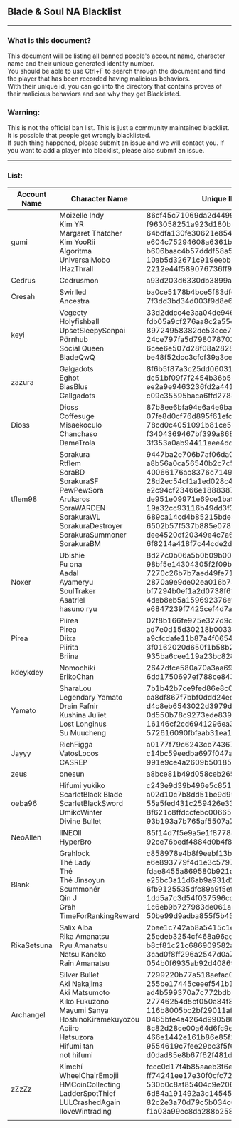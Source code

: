 ## Blade & Soul NA Blacklist
----
### What is this document?
This document will be listing all banned people's account name, character name and their unique generated identity number.  
You should be able to use Ctrl+F to search through the document and find the player that has been recorded having malicious behaviors.  
With their unique id, you can go into the directory that contains proves of their malicious behaviors and see why they get Blacklisted.

### Warning:
This is not the official ban list. This is just a community maintained blacklist. It is possible that people get wrongly blacklisted.  
If such thing happened, please submit an issue and we will contact you.
If you want to add a player into blacklist, please also submit an issue.  

----
### List:
| Account Name  | Character Name  | Unique ID  | Link To Folder
|---            |---              |---         |---
|     gumi      |  Moizelle Indy </br> Kim YR </br> Margaret Thatcher </br> Kim YooRii </br> Algoritma </br> UniversalMobo </br> IHazThrall  |  86cf45c71069da2d4499e6762ae10517 </br> f963058251a923d180b5b8adf06d89e1 </br> 64bdfa130fe30621e85440cb02cabf70 </br> e604c75294608a6361b035117b2cb108 </br> b606baac4b57dddf58a5355c3a220d23 </br> 10ab5d32671c919eebb2b7c483be48ec </br> 2212e44f589076736ff908952843dfe1 | [86cf45](/na/86cf45c71069da2d4499e6762ae10517/) </br> [f96305](/na/f963058251a923d180b5b8adf06d89e1/) </br> [64bdfa](/na/64bdfa130fe30621e85440cb02cabf70/) </br> [e604c7](/na/e604c75294608a6361b035117b2cb108/) </br> [b606ba](/na/b606baac4b57dddf58a5355c3a220d23/) </br> [10ab5d](/na/10ab5d32671c919eebb2b7c483be48ec/) </br> [2212e4](/na/2212e44f589076736ff908952843dfe1/) |
|    Cedrus     |  Cedrusmon   | a93d203d6330db3899ad5f591c2ca454   | [a93d20](/na/a93d203d6330db3899ad5f591c2ca454/)  |
| Cresah | Swirlled </br> Ancestra | ba0ce5178b4bce5f83dfd3a4dc884373 </br> 7f3dd3bd34d003f9d8e667c4c69f24fe | [ba0ce5](/na/ba0ce5178b4bce5f83dfd3a4dc884373/) </br> [7f3dd3](/na/7f3dd3bd34d003f9d8e667c4c69f24fe/) |
| keyi | Vegecty </br> Holyfishball </br> UpsetSleepySenpai </br> Pörnhub </br> Social Queen </br> BladeQwQ | 33d2ddcc4e3aa04de94607292b02b0ad </br> fdb05a9cf276aa8c2a55c5e0b063948e </br> 89724958382dc53ece7d4803ec6fb835 </br> 24ce797fa5d7980787029d8ca6f5a96b </br> 6cee6e507d28f08a28282a4fed2e9a4e </br> be48f52dcc3cfcf39a3ce1447db6b03f | [33d2dd](/na/33d2ddcc4e3aa04de94607292b02b0ad/) </br> [fdb05a](/na/fdb05a9cf276aa8c2a55c5e0b063948e/) </br> [897249](/na/89724958382dc53ece7d4803ec6fb835/) </br> [24ce79](/na/24ce797fa5d7980787029d8ca6f5a96b/) </br> [6cee6e](/na/6cee6e507d28f08a28282a4fed2e9a4e/) </br> [be48f5](/na/be48f52dcc3cfcf39a3ce1447db6b03f/) |
| zazura | Galgadots </br> Eghot </br> BlasBlus </br> Gallgadots | 8f6b5f87a3c25dd06031a0a9436e7ab8 </br> dc51bf09f7f2454b36b520eafea04518 </br> ee2a9e9463236fd2a441a7b54dab5959 </br> c09c35595baca6ffd2784edac9b2a044 | [8f6b5f](/na/8f6b5f87a3c25dd06031a0a9436e7ab8/) </br> [dc51bf](/na/dc51bf09f7f2454b36b520eafea04518/) </br> [ee2a9e](/na/ee2a9e9463236fd2a441a7b54dab5959/) </br> [c09c35](/na/c09c35595baca6ffd2784edac9b2a044/) </br> |
| Dioss | Dioss </br> Coffesuge </br> Misaekoculo </br> Chanchaso </br> DameTrola | 87b8ee6bfa94e6a4e9bacf46bf3439a8 </br> 07fe8d0cf76d895f61efc24421e30280 </br> 78cd0c4051091b81ce521b8e5d2293fc </br> f3404369467bf399a868fcc3d6e8bda5 </br> 3f353a0ab94411aee4dddf64284f1c19 | [87b8ee](/na/87b8ee6bfa94e6a4e9bacf46bf3439a8/) </br> [07fe8d](/na/07fe8d0cf76d895f61efc24421e30280/) </br> [78cd0c](/na/78cd0c4051091b81ce521b8e5d2293fc/) </br> [f34043](/na/f3404369467bf399a868fcc3d6e8bda5/) </br> [3f353a](/na/3f353a0ab94411aee4dddf64284f1c19/) |
| tflem98 | Sorakura </br> Rtflem </br> SoraBD </br> SorakuraSF </br> PewPewSora </br> Arukaros </br> SoraWARDEN </br> SorakuraWL </br> SorakuraDestroyer </br> SorakuraSummoner </br> SorakuraBM | 9447ba2e706b7af06da02445e446dc9c </br> a8b56a0ca56540b2c7c52396cb71f0b2 </br> 40066176ac8376c7149c84ef24a39b0b </br> 28d2ec54cf1a1ed028c49af763d0e67f </br> e2c94cf23466e1888387972f8eb0a664 </br> de951e09971e69ce1ba9f8e916269cd1 </br> 19a32cc93116b49dd3f343901ea6460b </br> 689ca14cd4b85215bde338861eb5fa79 </br> 6502b57f537b885e07829c7dd7ec9ab0 </br> dee4520df20349e4c7a68ae963e63f02 </br> 6f8214a418f7c44cde2dc8746a8db25f | [9447ba](/na/9447ba2e706b7af06da02445e446dc9c/) </br> [a8b56a](/na/a8b56a0ca56540b2c7c52396cb71f0b2/) </br> [400661](/na/40066176ac8376c7149c84ef24a39b0b/) </br> [28d2ec](/na/28d2ec54cf1a1ed028c49af763d0e67f/) </br> [e2c94c](/na/e2c94cf23466e1888387972f8eb0a664/) </br> [de951e](/na/de951e09971e69ce1ba9f8e916269cd1/) </br> [19a32c](/na/19a32cc93116b49dd3f343901ea6460b/) </br> [689ca1](/na/689ca14cd4b85215bde338861eb5fa79/) </br> [6502b5](/na/6502b57f537b885e07829c7dd7ec9ab0/) </br> [dee452](/na/dee4520df20349e4c7a68ae963e63f02/) </br> [6f8214](/na/6f8214a418f7c44cde2dc8746a8db25f/)|
| Noxer | Ubishie </br> Fu ona </br> Aadal </br> Ayameryu </br> SoulTraker </br> Asatriel </br> hasuno ryu | 8d27c0b06a5b0b09b0016330f7bcaf7a </br> 98bf5e14304305f2f09b9e5cd67fc7cb </br> 7270c26b7b7aed49fe717cce6ed1ee12 </br> 2870a9e9de02ea016b745500d570073c </br> bf7294b0ef1a2d0738f6f8e8fae24452 </br> 4deb8eb5a159692376efa2afb1c858b3 </br> e6847239f7425cef4d7a7d5f58f6424a | [8d27c0](/na/8d27c0b06a5b0b09b0016330f7bcaf7a/) </br> [98bf5e](/na/98bf5e14304305f2f09b9e5cd67fc7cb/) </br> [7270c2](/na/7270c26b7b7aed49fe717cce6ed1ee12/) </br> [2870a9](/na/2870a9e9de02ea016b745500d570073c/) </br> [bf7294](/na/bf7294b0ef1a2d0738f6f8e8fae24452/) </br> [4deb8e](/na/4deb8eb5a159692376efa2afb1c858b3/) </br> [e68472](/na/e6847239f7425cef4d7a7d5f58f6424a/)|
| Pirea | Piirea </br> Pirea </br> Diixa </br> Piirita </br> Briina | 02f8b166fe975e327d9d434e43610a17 </br> ad7e0d15d30218b0033665adc9815cf5 </br> a9cfcdafe11b87a4f06542ad8f32721d </br> 3f0162020d650f1b58b25ab5bb029252 </br> 935ba6cee119a23bc828fd05144edcd3 | [02f8b1](/na/02f8b166fe975e327d9d434e43610a17/) </br> [ad7e0d](/na/ad7e0d15d30218b0033665adc9815cf5/) </br> [a9cfcd](/na/a9cfcdafe11b87a4f06542ad8f32721d/) </br> [3f0162](/na/3f0162020d650f1b58b25ab5bb029252/) </br> [935ba6](/na/935ba6cee119a23bc828fd05144edcd3/)|
| kdeykdey | Nomochiki </br> ErikoChan | 2647dfce580a70a3aa6947029bc4b748 </br> 6dd1750697ef788ce843b653f9465b23 | [2647df](/na/2647dfce580a70a3aa6947029bc4b748/) </br> [6dd175](/na/6dd1750697ef788ce843b653f9465b23/)|
| Yamato | SharaLou </br> Legendary Yamato </br> Drain Fafnir </br> Kushina Juliet </br> Lost Longinus </br> Su Muucheng | 7b1b42b7ce9fed86e8c01ab8cec44f6b </br> ca8df867f7bbf0ddd24ec777468ca57f </br> d4c8eb6543022d3979d8043200f9f453 </br> 0d550b78c9273ede8391a1193195e671 </br> 16146cf2cd6941296ea3145180b66a5b </br> 572616090fbfaab31ea12efecbae5c79 | [7b1b42](/na/7b1b42b7ce9fed86e8c01ab8cec44f6b/) </br> [ca8df8](/na/ca8df867f7bbf0ddd24ec777468ca57f/) </br> [d4c8eb](/na/d4c8eb6543022d3979d8043200f9f453/) </br> [0d550b](/na/0d550b78c9273ede8391a1193195e671/) </br> [16146c](/na/16146cf2cd6941296ea3145180b66a5b/) </br> [572616](/na/572616090fbfaab31ea12efecbae5c79/)|
| Jayyy | RichFigga </br> VatosLocos </br> CASREP | a0177f79c6243cb74367e53a41526510 </br> c14bc59eedba697f047a1cdb3178a674 </br> 991e9ce4a2609b5018543bf08d7d89a4 | [a0177f](/na/a0177f79c6243cb74367e53a41526510/) </br> [c14bc5](/na/c14bc59eedba697f047a1cdb3178a674/) </br> [991e9c](/na/991e9ce4a2609b5018543bf08d7d89a4/)|
| zeus | onesun | a8bce81b49d058ceb2651a33ec164a9b | [a8bce8](/na/a8bce81b49d058ceb2651a33ec164a9b/)|
| oeba96 | Hifumi yukiko </br> ScarletBlack Blade </br> ScarletBlackSword </br> UmikoWinter </br> Divine Bullet | c243e9d39b496e5c851420478afd5574 </br> a02d10c7b8dd51be9d998bb708aaaab8 </br> 55a5fed431c259426e3338a11c6f10ea </br> 8f621c8ffdccfebc0066570cd0f1711b </br> 93b193a7b765af5507a736f9aa42d2fc | [c243e9](/na/c243e9d39b496e5c851420478afd5574/) </br> [a02d10](/na/a02d10c7b8dd51be9d998bb708aaaab8/) </br> [55a5fe](/na/55a5fed431c259426e3338a11c6f10ea/) </br> [8f621c](/na/8f621c8ffdccfebc0066570cd0f1711b/) </br> [93b193](/na/93b193a7b765af5507a736f9aa42d2fc/)|
| NeoAllen | llNEOll </br> HyperBro | 85f14d7f5e9a5e1f8778849c34034803 </br> 92ce76bedf4884d0b4f88b814651103b | [85f14d](/na/85f14d7f5e9a5e1f8778849c34034803/) </br> [92ce76](/na/92ce76bedf4884d0b4f88b814651103b/)|
| Blank | Grahlock </br> Thé Lady </br> Thé </br> Thé Jînsoyun </br> Scummonér </br> Qin J </br> Grah </br> TimeForRankingReward | c858978e4b8f9eebf13b5bdfe0fe658f </br> e6e893779f4d1e3c5797068029d5b220 </br> fdae8455a869580b921dfc6d5be07896 </br> e25bc3a11d6ab9a931d2365788379a1c </br> 6fb9125535dfc89a9f5eff64271a84ee </br> 1dd5a7c3d54f037596cc0d23bb18a868 </br> 1c6eb9b727983de061a31a7452cd8656 </br> 50be99d9adba855f5b43d4d3562e64a2 | [c85897](/na/c858978e4b8f9eebf13b5bdfe0fe658f/) </br> [e6e893](/na/e6e893779f4d1e3c5797068029d5b220/) </br> [fdae84](/na/fdae8455a869580b921dfc6d5be07896/) </br> [e25bc3](/na/e25bc3a11d6ab9a931d2365788379a1c/) </br> [6fb912](/na/6fb9125535dfc89a9f5eff64271a84ee/) </br> [1dd5a7](/na/1dd5a7c3d54f037596cc0d23bb18a868/) </br> [1c6eb9](/na/1c6eb9b727983de061a31a7452cd8656/) </br> [50be99](/na/50be99d9adba855f5b43d4d3562e64a2/)|
| RikaSetsuna | Salix Alba </br> Rika Amanatsu </br> Ryu Amanatsu </br> Natsu Kaneko </br> Rain Amanatsu | 2bee1c742ab8a5415c1e90211e7a237f </br> 25edeb3254cf468a96ae68205c2cf74b </br> b8cf81c21c686909582a48ac7c5f0017 </br> 3cad0f8ff296a2547d0a7a86cdf90941 </br> 054b0f6935ab92d4086993515225f85c | [2bee1c](/na/2bee1c742ab8a5415c1e90211e7a237f/) </br> [25edeb](/na/25edeb3254cf468a96ae68205c2cf74b/) </br> [b8cf81](/na/b8cf81c21c686909582a48ac7c5f0017/) </br> [3cad0f](/na/3cad0f8ff296a2547d0a7a86cdf90941/) </br> [054b0f](/na/054b0f6935ab92d4086993515225f85c/)|
| Archangel | Silver Bullet </br> Aki Nakajima </br> Aki Matsumoto </br> Kiko Fukuzono </br> Mayumi Sanya </br> HoshinoKiramekuyozou </br> Aoiiro </br> Hatsuzora </br> Hifumi tan </br> not hifumi | 7299220b77a518aefac03dee3fcdc27c </br> 255be17445ceeef541b133259c7aaf31 </br> ad4b599370a7c772bdbb0578bf2ab6be </br> 27746254d5cf050a84f8bebb46db732f </br> 116b8005bc2bf29011af5c5488879eb9 </br> 0465bfe4a4264d990580e35af208294a </br> 8c82d28ce00a64d6fc9e51c46188d3d3 </br> 466e1442e161b86e85f1a041118bddc1 </br> 9554619c7fee29bc3f5f6f3ae96f8dd6 </br> d0dad85e8b67f62f481d6ad32cb3032e | [729922](/na/7299220b77a518aefac03dee3fcdc27c/) </br> [255be1](/na/255be17445ceeef541b133259c7aaf31/) </br> [ad4b59](/na/ad4b599370a7c772bdbb0578bf2ab6be/) </br> [277462](/na/27746254d5cf050a84f8bebb46db732f/) </br> [116b80](/na/116b8005bc2bf29011af5c5488879eb9/) </br> [0465bf](/na/0465bfe4a4264d990580e35af208294a/) </br> [8c82d2](/na/8c82d28ce00a64d6fc9e51c46188d3d3/) </br> [466e14](/na/466e1442e161b86e85f1a041118bddc1/) </br> [955461](/na/9554619c7fee29bc3f5f6f3ae96f8dd6/) </br> [d0dad8](/na/d0dad85e8b67f62f481d6ad32cb3032e/)|
| zZzZz | Kímchí </br> WheelChairEmojii </br> HMCoinCollecting </br> LadderSpotThief </br> LULCrashedAgain </br> IloveWintrading | fccc0d17f4b85aaeb3f6eab78550660e </br> ff74241ee17e30f0cfc72c995feca935 </br> 530b0c8af85404c9e206f3c988f29328 </br> 6d84a191492a3c1454573bff41d47e4c </br> 82c2e3a70d79c5b034c09beb02e599c1 </br> f1a03a99ec8da288b2583def65ff5312 | [fccc0d](/na/fccc0d17f4b85aaeb3f6eab78550660e/) </br> [ff7424](/na/ff74241ee17e30f0cfc72c995feca935/) </br> [530b0c](/na/530b0c8af85404c9e206f3c988f29328/) </br> [6d84a1](/na/6d84a191492a3c1454573bff41d47e4c/) </br> [82c2e3](/na/82c2e3a70d79c5b034c09beb02e599c1/) </br> [f1a03a](/na/f1a03a99ec8da288b2583def65ff5312/)|
| | | | | |
